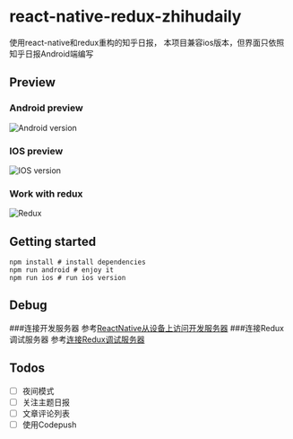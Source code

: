# react-native-redux-zhihudaily
使用react-native和redux重构的知乎日报，
本项目兼容ios版本，但界面只依照知乎日报Android端编写

## Preview
### Android preview
![Android version](https://raw.github.com/ZevenFang/react-native-redux-zhihudaily/master/screenshot/android.gif)
### IOS preview
![IOS version](https://raw.github.com/ZevenFang/react-native-redux-zhihudaily/master/screenshot/ios.gif)
### Work with redux
![Redux](https://raw.github.com/ZevenFang/react-native-redux-zhihudaily/master/screenshot/redux.png)

## Getting started
```shell
npm install # install dependencies
npm run android # enjoy it
npm run ios # run ios version
```

## Debug
###连接开发服务器
参考[ReactNative从设备上访问开发服务器](http://zevenfang.github.io/2016/06/22/ReactNative从设备上访问开发服务器/)
###连接Redux调试服务器
参考[连接Redux调试服务器](http://zevenfang.github.io/2016/08/21/连接Redux调试服务器/)

## Todos
- [ ] 夜间模式
- [ ] 关注主题日报
- [ ] 文章评论列表
- [ ] 使用Codepush
